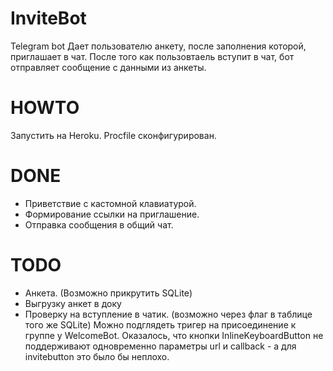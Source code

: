 # InviteBot
Telegram bot
Дает пользователю анкету, после заполнения которой, приглашает в чат. 
После того как пользовтаель вступит в чат, бот отправляет сообщение с данными из анкеты.

# HOWTO
Запустить на Heroku. Procfile сконфигурирован.

# DONE
- Приветствие с кастомной клавиатурой.
- Формирование ссылки на приглашение.
- Отправка сообщения в общий чат.

# TODO
- Анкета. (Возможно прикрутить SQLite)
- Выгрузку анкет в доку
- Проверку на вступление в чатик. (возможно через флаг в таблице того же SQLite) Можно подглядеть тригер на присоединение к группе у WelcomeBot. Оказалось, что кнопки InlineKeyboardButton не поддерживают одновременно параметры url и callback - а для invitebutton это было бы неплохо.

